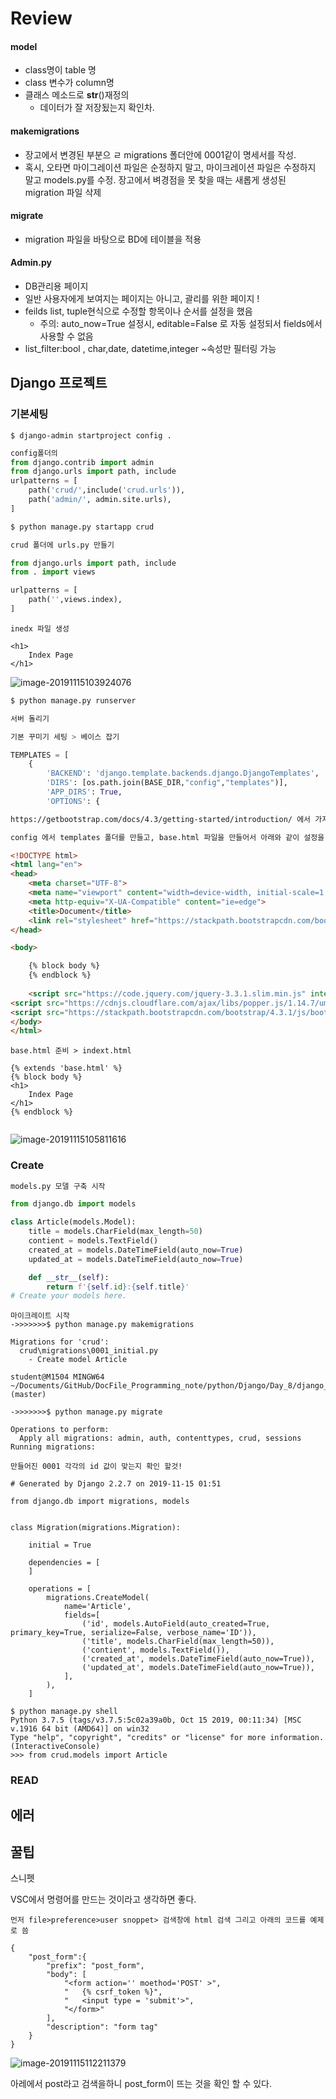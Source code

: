 # Review



#### model

- class명이 table 명
- class 변수가 column명
- 클래스 메소드로 __str__()재정의
  - 데이터가 잘 저장됬는지 확인차.

#### makemigrations

- 장고에서 변경된 부분으 ㄹ migrations 폴더안에 0001같이 명세서를 작성.
- 혹시, 오타면 마이그레이션 파일은 순정하지 말고, 마이크레이션 파일은 수정하지 말고 models.py를 수정. 장고에서 벼경점을 못 찾을  때는 새롭게 생성된 migration 파일 삭제

#### migrate

- migration 파일을 바탕으로 BD에 테이블을 적용

#### Admin.py

- DB관리용 페이지
- 일반 사용자에게 보여지는 페이지는 아니고, 괄리를 위한 페이지 !
- feilds list, tuple현식으로 수정할 항목이나 순서를 설정을 했음
  - 주의: auto_now=True 설정시, editable=False 로 자동 설정되서 fields에서 사용할 수 없음
- list_filter:bool , char,date, datetime,integer ~속성만 필터링 가능



## Django 프로젝트 



### 기본세팅

```
$ django-admin startproject config .
```

```python
config폴더의 
from django.contrib import admin
from django.urls import path, include
urlpatterns = [
    path('crud/',include('crud.urls')),
    path('admin/', admin.site.urls),
]

$ python manage.py startapp crud
```

```python
crud 폴더에 urls.py 만들기 

from django.urls import path, include
from . import views

urlpatterns = [
    path('',views.index),
]
```

```
inedx 파일 생성

<h1>
    Index Page
</h1>
```

![image-20191115103924076](C:\Users\student\AppData\Roaming\Typora\typora-user-images\image-20191115103924076.png)

```python
$ python manage.py runserver

서버 돌리기
```

```python
기본 꾸미기 세팅 > 베이스 잡기

TEMPLATES = [
    {
        'BACKEND': 'django.template.backends.django.DjangoTemplates',
        'DIRS': [os.path.join(BASE_DIR,"config","templates")],
        'APP_DIRS': True,
        'OPTIONS': {
```

```html
https://getbootstrap.com/docs/4.3/getting-started/introduction/ 에서 가지고 오기

config 에서 templates 폴더를 만들고, base.html 파일을 만들어서 아래와 같이 설정을 한다.

<!DOCTYPE html>
<html lang="en">
<head>
    <meta charset="UTF-8">
    <meta name="viewport" content="width=device-width, initial-scale=1.0">
    <meta http-equiv="X-UA-Compatible" content="ie=edge">
    <title>Document</title>
    <link rel="stylesheet" href="https://stackpath.bootstrapcdn.com/bootstrap/4.3.1/css/bootstrap.min.css" integrity="sha384-ggOyR0iXCbMQv3Xipma34MD+dH/1fQ784/j6cY/iJTQUOhcWr7x9JvoRxT2MZw1T" crossorigin="anonymous">
</head>

<body>

    {% block body %}
    {% endblock %}
    
    <script src="https://code.jquery.com/jquery-3.3.1.slim.min.js" integrity="sha384-q8i/X+965DzO0rT7abK41JStQIAqVgRVzpbzo5smXKp4YfRvH+8abtTE1Pi6jizo" crossorigin="anonymous"></script>
<script src="https://cdnjs.cloudflare.com/ajax/libs/popper.js/1.14.7/umd/popper.min.js" integrity="sha384-UO2eT0CpHqdSJQ6hJty5KVphtPhzWj9WO1clHTMGa3JDZwrnQq4sF86dIHNDz0W1" crossorigin="anonymous"></script>
<script src="https://stackpath.bootstrapcdn.com/bootstrap/4.3.1/js/bootstrap.min.js" integrity="sha384-JjSmVgyd0p3pXB1rRibZUAYoIIy6OrQ6VrjIEaFf/nJGzIxFDsf4x0xIM+B07jRM" crossorigin="anonymous"></script>
</body>
</html>
```



```
base.html 준비 > indext.html

{% extends 'base.html' %}
{% block body %}
<h1>
    Index Page
</h1>
{% endblock %}
 

```

![image-20191115105811616](C:\Users\student\AppData\Roaming\Typora\typora-user-images\image-20191115105811616.png)

### Create



```python
models.py 모델 구축 시작

from django.db import models

class Article(models.Model):
    title = models.CharField(max_length=50)
    contient = models.TextField()
    created_at = models.DateTimeField(auto_now=True)
    updated_at = models.DateTimeField(auto_now=True)

    def __str__(self):
        return f'{self.id}:{self.title}'
# Create your models here.


```

```
마이크레이트 시작
->>>>>>>$ python manage.py makemigrations

Migrations for 'crud':
  crud\migrations\0001_initial.py
    - Create model Article

student@M1504 MINGW64 ~/Documents/GitHub/DocFile_Programming_note/python/Django/Day_8/django_crud (master)

->>>>>>>$ python manage.py migrate

Operations to perform:
  Apply all migrations: admin, auth, contenttypes, crud, sessions
Running migrations:
```



```
만들어진 0001 각각의 id 값이 맞는지 확인 할것!

# Generated by Django 2.2.7 on 2019-11-15 01:51

from django.db import migrations, models


class Migration(migrations.Migration):

    initial = True

    dependencies = [
    ]

    operations = [
        migrations.CreateModel(
            name='Article',
            fields=[
                ('id', models.AutoField(auto_created=True, primary_key=True, serialize=False, verbose_name='ID')),
                ('title', models.CharField(max_length=50)),
                ('contient', models.TextField()),
                ('created_at', models.DateTimeField(auto_now=True)),
                ('updated_at', models.DateTimeField(auto_now=True)),
            ],
        ),
    ]

```



```
$ python manage.py shell
Python 3.7.5 (tags/v3.7.5:5c02a39a0b, Oct 15 2019, 00:11:34) [MSC v.1916 64 bit (AMD64)] on win32
Type "help", "copyright", "credits" or "license" for more information.
(InteractiveConsole)
>>> from crud.models import Article
```





### READ





## 에러



## 꿀팁

스니펫

VSC에서 명령어를 만드는 것이라고 생각하면 좋다.

```
먼저 file>preference>user snoppet> 검색창에 html 검색 그리고 아래의 코드를 예제로 씀

{
	"post_form":{
		"prefix": "post_form",
		"body": [
			"<form action='' moethod='POST' >",
			"	{% csrf_token %}",
			"	<input type = 'submit'>",
			"</form>"
		],
		"description": "form tag"
	}
}
```



![image-20191115112211379](C:\Users\student\AppData\Roaming\Typora\typora-user-images\image-20191115112211379.png)



아레에서 post라고 검색을하니 post_form이 뜨는 것을 확인 할 수 있다.





